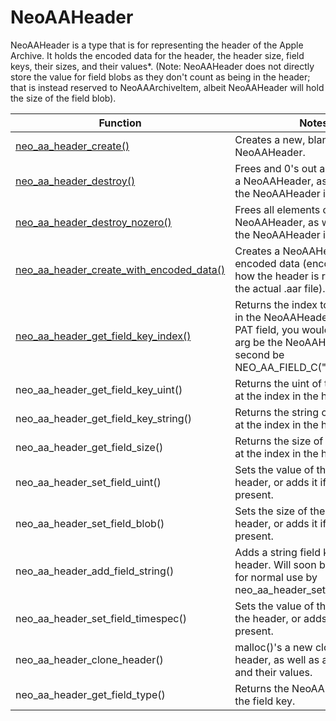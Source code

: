 # NeoAAHeader

NeoAAHeader is a type that is for representing the header of the Apple Archive. It holds the encoded data for the header, the header size, field keys, their sizes, and their values*.
(Note: NeoAAHeader does not directly store the value for field blobs as they don't count as being in the header; that is instead reserved to NeoAAArchiveItem, albeit NeoAAHeader will hold the size of the field blob).

| Function      | Notes      |
| ------------- | ------------- |
| [neo_aa_header_create()](func/neo_aa_header_create.md) | Creates a new, blank NeoAAHeader. |
| [neo_aa_header_destroy()](func/neo_aa_header_destroy.md) | Frees and 0's out all elements of a NeoAAHeader, as well as frees the NeoAAHeader itself. |
| [neo_aa_header_destroy_nozero()](func/neo_aa_header_destroy_nozero.md) | Frees all elements of a NeoAAHeader, as well as frees the NeoAAHeader itself. |
| [neo_aa_header_create_with_encoded_data()](func/neo_aa_header_create_with_encoded_data.md) | Creates a NeoAAHeader from encoded data (encoded data is how the header is represented in the actual .aar file). |
| [neo_aa_header_get_field_key_index()](func/neo_aa_header_get_field_key_index.md) | Returns the index to the field key in the NeoAAHeader. Getting the PAT field, you would use the first arg be the NeoAAHeader, and second be NEO_AA_FIELD_C("PAT"). |
| neo_aa_header_get_field_key_uint() | Returns the uint of the field key at the index in the header. |
| neo_aa_header_get_field_key_string() | Returns the string of the field key at the index in the header. |
| neo_aa_header_get_field_size() | Returns the size of the field key at the index in the header. |
| neo_aa_header_set_field_uint() | Sets the value of the uint in the header, or adds it if it is not present. |
| neo_aa_header_set_field_blob() | Sets the size of the blob in the header, or adds it if it is not present. |
| neo_aa_header_add_field_string() | Adds a string field key in the header. Will soon be deprecated for normal use by neo_aa_header_set_field_string(). |
| neo_aa_header_set_field_timespec() | Sets the value of the timespec in the header, or adds it if it is not present. |
| neo_aa_header_clone_header() | malloc()'s a new clone of the header, as well as all field keys and their values. |
| neo_aa_header_get_field_type() | Returns the NeoAAFieldType of the field key. |
